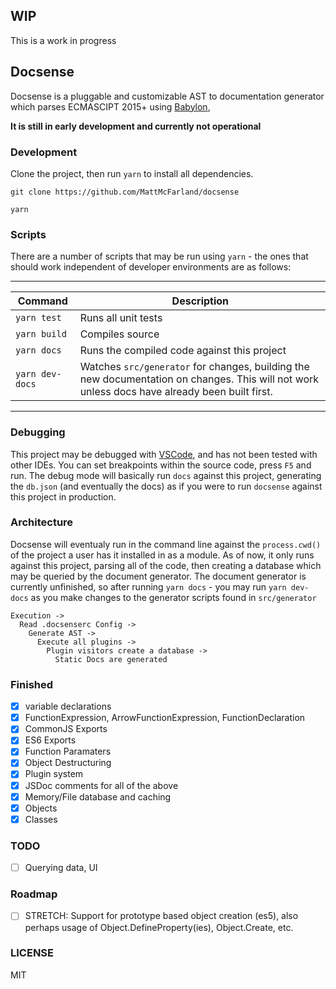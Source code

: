 ## WIP

This is a work in progress

## Docsense

Docsense is a pluggable and customizable AST to documentation generator which
parses ECMASCIPT 2015+ using
[Babylon](https://github.com/babel/babel/tree/master/packages/babylon),

**It is still in early development and currently not operational**

### Development

Clone the project, then run `yarn` to install all dependencies.

```
git clone https://github.com/MattMcFarland/docsense
```

```
yarn
```

### Scripts

There are a number of scripts that may be run using `yarn` - the ones that
should work independent of developer environments are as follows:

--------------------------------------
| Command      | Description         |
| ------------ | ------------------- |
| `yarn test`  | Runs all unit tests |
| `yarn build` | Compiles source     |
| `yarn docs`  | Runs the compiled code against this project |
| `yarn dev-docs` | Watches `src/generator` for changes, building the new documentation on changes. This will not work unless docs have already been built first. |
--------------------------

### Debugging

This project may be debugged with [VSCode](https://code.visualstudio.com/), and has not been tested with other
IDEs.  You can set breakpoints within the source code, press `F5` and run.  The debug mode will basically run `docs` against this project, generating the `db.json` (and eventually the docs) as if you were to run `docsense` against this project in production.

### Architecture
Docsense will eventualy run in the command line against the `process.cwd()` of the project a user has it installed in as a module.  As of now, it only runs against this project, parsing all of the code, then creating a database which may be queried by the document generator.  The document generator is currently unfinished, so after running `yarn docs` - you may run `yarn dev-docs` as you make changes to the generator scripts found in `src/generator`

```
Execution ->
  Read .docsenserc Config ->
    Generate AST ->
      Execute all plugins ->
        Plugin visitors create a database ->
          Static Docs are generated
```

### Finished

* [x] variable declarations
* [x] FunctionExpression, ArrowFunctionExpression, FunctionDeclaration
* [x] CommonJS Exports
* [x] ES6 Exports
* [x] Function Paramaters
* [x] Object Destructuring
* [x] Plugin system
* [x] JSDoc comments for all of the above
* [x] Memory/File database and caching
* [x] Objects
* [x] Classes

### TODO

* [ ] Querying data, UI

### Roadmap

* [ ] STRETCH: Support for prototype based object creation (es5), also perhaps
      usage of Object.DefineProperty(ies), Object.Create, etc.

### LICENSE

MIT
